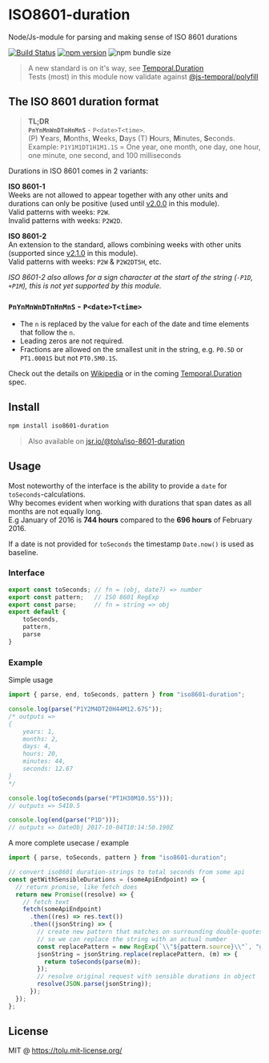 # ISO8601-duration

Node/Js-module for parsing and making sense of ISO 8601 durations

[![Build Status](https://img.shields.io/endpoint.svg?url=https%3A%2F%2Factions-badge.atrox.dev%2Ftolu%2Fiso8601-duration%2Fbadge&style=popout)][gh-action]
[![npm version](https://img.shields.io/npm/v/iso8601-duration.svg)][npm]
![npm bundle size][bundlephobia]

> A new standard is on it's way, see [Temporal.Duration](https://tc39.es/proposal-temporal/docs/duration.html)  
> Tests (most) in this module now validate against [@js-temporal/polyfill](https://www.npmjs.com/package/@js-temporal/polyfill)

## The ISO 8601 duration format

> **TL;DR**  
> **`PnYnMnWnDTnHnMnS`** - `P<date>T<time>`.  
> (P) **Y**ears, **M**onths, **W**eeks, **D**ays (T) **H**ours, **M**inutes, **S**econds.  
> Example: `P1Y1M1DT1H1M1.1S` = One year, one month, one day, one hour, one minute, one second, and 100 milliseconds

Durations in ISO 8601 comes in 2 variants:

**ISO 8601-1**  
Weeks are not allowed to appear together with any other units and durations can only be positive (used until [v2.0.0](https://github.com/tolu/ISO8601-duration/releases/tag/v2.0.0) in this module).  
Valid patterns with weeks: `P2W`.  
Invalid patterns with weeks: `P2W2D`.

**ISO 8601-2**  
An extension to the standard, allows combining weeks with other units (supported since [v2.1.0](https://github.com/tolu/ISO8601-duration/releases/tag/v2.1.0) in this module).  
Valid patterns with weeks: `P2W` & `P2W2DT5H`, etc.

_ISO 8601-2 also allows for a sign character at the start of the string (`-P1D`, `+P1M`), this is not yet supported by this module._

### **`PnYnMnWnDTnHnMnS`** - `P<date>T<time>`

- The `n` is replaced by the value for each of the date and time elements that follow the `n`.
- Leading zeros are not required.
- Fractions are allowed on the smallest unit in the string, e.g. `P0.5D` or `PT1.0001S` but not `PT0.5M0.1S`.

Check out the details on [Wikipedia](https://en.wikipedia.org/wiki/ISO_8601#Durations) or in the coming [Temporal.Duration](https://tc39.es/proposal-temporal/docs/duration.html) spec.

## Install

```sh
npm install iso8601-duration
```

> Also available on [jsr.io/@tolu/iso-8601-duration](https://jsr.io/@tolu/iso8601-duration)

## Usage

Most noteworthy of the interface is the ability to provide a `date` for `toSeconds`-calculations.  
Why becomes evident when working with durations that span dates as all months are not equally long.  
E.g January of 2016 is **744 hours** compared to the **696 hours** of February 2016.

If a date is not provided for `toSeconds` the timestamp `Date.now()` is used as baseline.

### Interface

```js
export const toSeconds; // fn = (obj, date?) => number
export const pattern;   // ISO 8601 RegExp
export const parse;     // fn = string => obj
export default {
	toSeconds,
	pattern,
	parse
}
```

### Example

Simple usage

```js
import { parse, end, toSeconds, pattern } from "iso8601-duration";

console.log(parse("P1Y2M4DT20H44M12.67S"));
/* outputs =>
{
	years: 1,
	months: 2,
	days: 4,
	hours: 20,
	minutes: 44,
	seconds: 12.67
}
*/

console.log(toSeconds(parse("PT1H30M10.5S")));
// outputs => 5410.5

console.log(end(parse("P1D")));
// outputs => DateObj 2017-10-04T10:14:50.190Z
```

A more complete usecase / example

```js
import { parse, toSeconds, pattern } from "iso8601-duration";

// convert iso8601 duration-strings to total seconds from some api
const getWithSensibleDurations = (someApiEndpoint) => {
  // return promise, like fetch does
  return new Promise((resolve) => {
    // fetch text
    fetch(someApiEndpoint)
      .then((res) => res.text())
      .then((jsonString) => {
        // create new pattern that matches on surrounding double-quotes
        // so we can replace the string with an actual number
        const replacePattern = new RegExp(`\\"${pattern.source}\\"`, "g");
        jsonString = jsonString.replace(replacePattern, (m) => {
          return toSeconds(parse(m));
        });
        // resolve original request with sensible durations in object
        resolve(JSON.parse(jsonString));
      });
  });
};
```

## License

MIT @ https://tolu.mit-license.org/

[gh-action]: https://actions-badge.atrox.dev/tolu/iso8601-duration/goto
[npm]: https://www.npmjs.com/package/iso8601-duration "npm package"
[bundlephobia]: https://img.shields.io/bundlephobia/minzip/iso8601-duration
